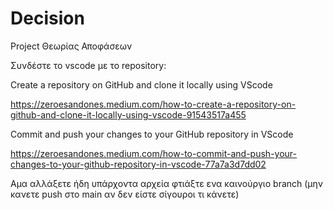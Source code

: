 # Decision
Project Θεωρίας Αποφάσεων 


Συνδέστε το vscode με το repository:

Create a repository on GitHub and clone it locally using VScode

https://zeroesandones.medium.com/how-to-create-a-repository-on-github-and-clone-it-locally-using-vscode-91543517a455

Commit and push your changes to your GitHub repository in VScode

https://zeroesandones.medium.com/how-to-commit-and-push-your-changes-to-your-github-repository-in-vscode-77a7a3d7dd02



Αμα αλλάξετε ήδη υπάρχοντα αρχεία φτιάξτε ενα καινούργιο branch (μην κανετε push στο main αν δεν είστε σίγουροι τι κάνετε)